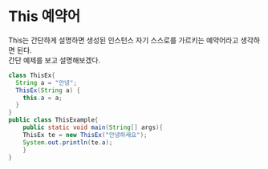 # This 예약어

This는 간단하게 설명하면 생성된 인스턴스 자기 스스로를 가르키는 예약어라고 생각하면 된다.  
간단 예제를 보고 설명해보겠다.  

```java
class ThisEx{
  String a = "안녕";
  ThisEx(String a) {
    this.a = a;
  }
}	  
public class ThisExample{
	public static void main(String[] args){
    ThisEx te = new ThisEx("안녕하세요");
    System.out.println(te.a);  
	}
} 
```
